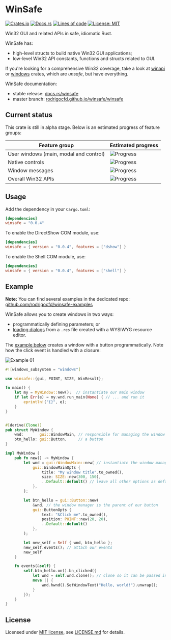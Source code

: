 # WinSafe

[![Crates.io](https://img.shields.io/crates/v/winsafe.svg)](https://crates.io/crates/winsafe)
[![Docs.rs](https://docs.rs/winsafe/badge.svg)](https://docs.rs/winsafe)
[![Lines of code](https://tokei.rs/b1/github/rodrigocfd/winsafe)](https://github.com/rodrigocfd/winsafe)
[![License: MIT](https://img.shields.io/badge/License-MIT-yellow.svg)](https://opensource.org/licenses/MIT)

Win32 GUI and related APIs in safe, idiomatic Rust.

WinSafe has:

* high-level structs to build native Win32 GUI applications;
* low-level Win32 API constants, functions and structs related to GUI.

If you're looking for a comprehensive Win32 coverage, take a look at [winapi](https://crates.io/crates/winapi) or [windows](https://crates.io/crates/windows) crates, which are *unsafe*, but have everything.

WinSafe documentation:
* stable release: [docs.rs/winsafe](https://docs.rs/winsafe)
* master branch: [rodrigocfd.github.io/winsafe/winsafe](https://rodrigocfd.github.io/winsafe/winsafe/)

## Current status

This crate is still in alpha stage. Below is an estimated progress of feature groups:

| Feature group | Estimated progress |
| - | - |
| User windows (main, modal and control) | ![Progress](https://progress-bar.dev/100/) |
| Native controls | ![Progress](https://progress-bar.dev/75/) |
| Window messages | ![Progress](https://progress-bar.dev/55/) |
| Overall Win32 APIs | ![Progress](https://progress-bar.dev/25/) | |

## Usage

Add the dependency in your `Cargo.toml`:

```toml
[dependencies]
winsafe = "0.0.4"
```

To enable the DirectShow COM module, use:

```toml
[dependencies]
winsafe = { version = "0.0.4", features = ["dshow"] }
```

To enable the Shell COM module, use:

```toml
[dependencies]
winsafe = { version = "0.0.4", features = ["shell"] }
```

## Example

**Note:** You can find several examples in the dedicated repo: [github.com/rodrigocfd/winsafe-examples](https://github.com/rodrigocfd/winsafe-examples)

WinSafe allows you to create windows in two ways:

* programmatically defining parameters; or
* [loading dialogs](https://github.com/rodrigocfd/winsafe-examples/tree/master/03_dialog_resources) from a `.res` file created with a WYSIWYG resource editor.

The [example below](https://github.com/rodrigocfd/winsafe-examples/tree/master/01_button_click/) creates a window  with a button programmatically. Note how the click event is handled with a closure:

![Example 01](https://raw.githubusercontent.com/rodrigocfd/winsafe-examples/master/01_button_click/screen.gif)

```rust
#![windows_subsystem = "windows"]

use winsafe::{gui, POINT, SIZE, WinResult};

fn main() {
    let my = MyWindow::new();  // instantiate our main window
    if let Err(e) = my.wnd.run_main(None) { // ... and run it
        eprintln!("{}", e);
    }
}


#[derive(Clone)]
pub struct MyWindow {
    wnd:       gui::WindowMain, // responsible for managing the window
    btn_hello: gui::Button,     // a button
}

impl MyWindow {
    pub fn new() -> MyWindow {
        let wnd = gui::WindowMain::new( // instantiate the window manager
            gui::WindowMainOpts {
                title: "My window title".to_owned(),
                size: SIZE::new(300, 150),
                ..Default::default() // leave all other options as default
            },
        );

        let btn_hello = gui::Button::new(
            &wnd, // the window manager is the parent of our button
            gui::ButtonOpts {
                text: "&Click me".to_owned(),
                position: POINT::new(20, 20),
                ..Default::default()
            },
        );

        let new_self = Self { wnd, btn_hello };
        new_self.events(); // attach our events
        new_self
    }

    fn events(&self) {
        self.btn_hello.on().bn_clicked({
            let wnd = self.wnd.clone(); // clone so it can be passed into the closure
            move || {
                wnd.hwnd().SetWindowText("Hello, world!").unwrap();
            }
        });
    }
}
```

## License

Licensed under [MIT license](https://opensource.org/licenses/MIT), see [LICENSE.md](LICENSE.md) for details.
